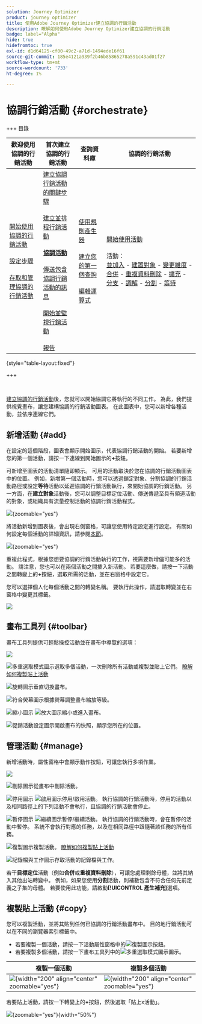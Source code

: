 ```yaml
---
solution: Journey Optimizer
product: journey optimizer
title: 使用Adobe Journey Optimizer建立協調的行銷活動
description: 瞭解如何使用Adobe Journey Optimizer建立協調的行銷活動
badge: label="Alpha"
hide: true
hidefromtoc: true
exl-id: d1d64125-cf00-49c2-a71d-1494ede16f61
source-git-commit: 185e4121a939f2b46b85865278a591c43ad01f27
workflow-type: tm+mt
source-wordcount: '733'
ht-degree: 1%

---
```


# 協調行銷活動 {#orchestrate}

+++ 目錄

| 歡迎使用協調的行銷活動 | 首次建立協調的行銷活動 | 查詢資料庫 | 協調的行銷活動 |
|---|---|---|---|
| [開始使用協調的行銷活動](gs-orchestrated-campaigns.md)<br/><br/>[設定步驟](configuration-steps.md)<br/><br/>[存取和管理協調的行銷活動](access-manage-orchestrated-campaigns.md) | [建立協調行銷活動的關鍵步驟](gs-campaign-creation.md)<br/><br/>[建立並排程行銷活動](create-orchestrated-campaign.md)<br/><br/><b>[協調活動](orchestrate-activities.md)</b><br/><br/>[傳送包含協調行銷活動的訊息](send-messages.md)<br/><br/>[開始並監視行銷活動](start-monitor-campaigns.md)<br/><br/>[報告](reporting-campaigns.md) | [使用規則產生器](orchestrated-rule-builder.md)<br/><br/>[建立您的第一個查詢](build-query.md)<br/><br/>[編輯運算式](edit-expressions.md) | [開始使用活動](activities/about-activities.md)<br/><br/>活動：<br/>[並加入](activities/and-join.md) - [建置對象](activities/build-audience.md) - [變更維度](activities/change-dimension.md) - [合併](activities/combine.md) - [重複資料刪除](activities/deduplication.md) - [擴充](activities/enrichment.md) - [分支](activities/fork.md) - [調解](activities/reconciliation.md) - [分割](activities/split.md) - [等待](activities/wait.md) |

{style="table-layout:fixed"}

+++

<br/>

[建立協調的行銷活動](gs-campaign-creation.md)後，您就可以開始協調它將執行的不同工作。 為此，我們提供視覺畫布，讓您建構協調的行銷活動圖表。 在此圖表中，您可以新增各種活動，並依序連線它們。

## 新增活動 {#add}

在設定的這個階段，圖表會顯示開始圖示，代表協調行銷活動的開始。 若要新增您的第一個活動，請按一下連線到開始圖示的&#x200B;**+**&#x200B;按鈕。

可新增至圖表的活動清單隨即顯示。 可用的活動取決於您在協調的行銷活動圖表中的位置。 例如，新增第一個活動時，您可以透過鎖定對象、分割協調的行銷活動路徑或設定&#x200B;**等待**&#x200B;活動以延遲協調的行銷活動執行，來開始協調的行銷活動。 另一方面，在&#x200B;**建立對象**&#x200B;活動後，您可以調整目標定位活動、傳送傳遞至具有頻道活動的對象，或組織具有流量控制活動的協調行銷活動程式。

![](assets/orchestrated-start.png){zoomable="yes"}

將活動新增到圖表後，會出現右側窗格，可讓您使用特定設定進行設定。 有關如何設定每個活動的詳細資訊，請參閱[本節](activities/about-activities.md)。

![](assets/orchestrated-configure-activities.png){zoomable="yes"}

重複此程式，根據您想要協調的行銷活動執行的工作，視需要新增儘可能多的活動。 請注意，您也可以在兩個活動之間插入新活動。 若要這麼做，請按一下活動之間轉變上的&#x200B;**+**&#x200B;按鈕，選取所需的活動，並在右窗格中設定它。

您可以選擇個人化每個活動之間的轉變名稱。 要執行此操作，請選取轉變並在右窗格中變更其標籤。

![](assets/canvas-transition.png)

## 畫布工具列 {#toolbar}

畫布工具列提供可輕鬆操控活動並在畫布中導覽的選項：

![](assets/orchestrated-toolbar.png)

![多重選取模式圖示](assets/do-not-localize/canvas-multiple.svg)選取多個活動，一次刪除所有活動或複製並貼上它們。 [瞭解如何複製貼上活動](#copy)

![旋轉圖示](assets/do-not-localize/canvas-rotate.svg)垂直切換畫布。

![符合熒幕圖示](assets/do-not-localize/canvas-fit.svg)根據熒幕調整畫布縮放等級。

![縮小圖示](assets/do-not-localize/canvas-zoomout.svg) ![放大圖示](assets/do-not-localize/canvas-zoomin.svg)縮小或進入畫布。

![促銷活動設定圖示](assets/do-not-localize/canvas-map.svg)開啟畫布的快照，顯示您所在的位置。

## 管理活動 {#manage}

新增活動時，屬性窗格中會顯示動作按鈕，可讓您執行多項作業。

![](assets/activity-action.png)

![刪除圖示](assets/do-not-localize/activity-delete.svg)從畫布中刪除活動。

![停用圖示](assets/do-not-localize/activity-disable.svg) ![啟用圖示](assets/do-not-localize/activity-enable.svg)停用/啟用活動。 執行協調的行銷活動時，停用的活動以及相同路徑上的下列活動不會執行，且協調的行銷活動會停止。

![暫停圖示](assets/do-not-localize/activity-pause.svg) ![繼續圖示](assets/do-not-localize/activity-resume.svg)暫停/繼續活動。 執行協調的行銷活動時，會在暫停的活動中暫停。 系統不會執行對應的任務，以及在相同路徑中跟隨著該任務的所有任務。

![復製圖示](assets/do-not-localize/activity-copy.svg)複製活動。 [瞭解如何複製貼上活動](#copy)

![記錄檔與工作圖示](assets/do-not-localize/activity-logs.svg)存取活動的記錄檔與工作。

若干&#x200B;**目標定位**&#x200B;活動（例如&#x200B;**合併**&#x200B;或&#x200B;**重複資料刪除**），可讓您處理剩餘母體，並將其納入其他出站轉變中。 例如，如果您使用&#x200B;**分割**&#x200B;活動，則補數包含不符合任何先前定義之子集的母體。 若要使用此功能，請啟動&#x200B;**[!UICONTROL 產生補充]**&#x200B;選項。

## 複製貼上活動 {#copy}

您可以複製活動，並將其貼到任何已協調的行銷活動畫布中。 目的地行銷活動可以在不同的瀏覽器索引標籤中。

* 若要複製一個活動，請按一下活動屬性窗格中的![復製圖示](assets/do-not-localize/activity-copy.svg)按鈕。
* 若要複製多個活動，請按一下畫布工具列中的![多重選取模式圖示](assets/do-not-localize/canvas-multiple.svg)圖示。

| 複製一個活動 | 複製多個活動 |
|  ---  |  ---  |
| ![](assets/orchestrated-copy-1.png){width="200" align="center" zoomable="yes"} | ![](assets/orchestrated-copy-2.png){width="200" align="center" zoomable="yes"} |

若要貼上活動，請按一下轉變上的&#x200B;**+**&#x200B;按鈕，然後選取「貼上x活動」。

![](assets/orchestrated-copy-3.png){zoomable="yes"}{width="50%"}

<!--## Example {#example}

Here is an orchestrated campaign example designed to send an email to all customers (other than VIP customers) with an email who are interested in coffee machines.

![](assets/workflow-example.png){zoomable="yes"}{zoomable="yes"}

To achieve this, activities below have been added:

* A **[!UICONTROL Fork]** activity that divides the orchestrated campaign into three paths (one for each set of customer),
* **[!UICONTROL Build audience]** activities to target the three sets of customers:

    * Customers with an email,
    * Customers belonging to the pre-existing "Interrested in Coffee Machine(s)" audience,
    * Customers belonging to the pre-existing "VIP ro reward" audience.

* A **[!UICONTROL Combine]** activity that groups together customers with an email and those interested in coffee machines,
* A **[!UICONTROL Combine]** activity that excludes VIP customers,
* An **[!UICONTROL Email delivery]** activity that sends an email to the resulting customers. 

Once you have completed the orchestrated campaign, add en **[!UICONTROL End]** activity at the end of the diagram. This activity allow you to visually mark the end of a workflow and has no functional impact.

After successfully designing the orchestrated campaign diagram, you can execute the orchestrated campaign and track the progress of its various tasks. [Learn how to start an orchestrated campaign and monitor its execution](start-monitor-campaigns.md)-->
